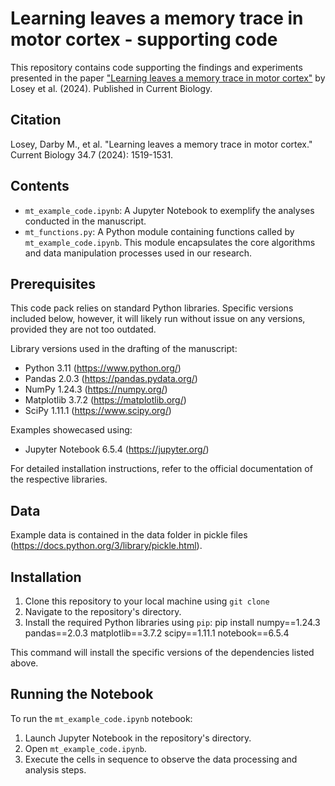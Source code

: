 # Learning leaves a memory trace in motor cortex - supporting code

This repository contains code supporting the findings and experiments presented in the paper ["Learning leaves a memory trace in motor cortex"](https://www.cell.com/current-biology/abstract/S0960-9822(24)00298-7) by Losey et al. (2024). Published in Current Biology.

## Citation
Losey, Darby M., et al. "Learning leaves a memory trace in motor cortex." Current Biology 34.7 (2024): 1519-1531.

## Contents
- `mt_example_code.ipynb`: A Jupyter Notebook to exemplify the analyses conducted in the manuscript.
- `mt_functions.py`: A Python module containing functions called by `mt_example_code.ipynb`. This module encapsulates the core algorithms and data manipulation processes used in our research.

## Prerequisites
This code pack relies on standard Python libraries. Specific versions included below, however, it will likely run
without issue on any versions, provided they are not too outdated.

Library versions used in the drafting of the manuscript:
- Python 3.11 (https://www.python.org/)
- Pandas 2.0.3 (https://pandas.pydata.org/)
- NumPy 1.24.3 (https://numpy.org/)
- Matplotlib 3.7.2 (https://matplotlib.org/)
- SciPy 1.11.1 (https://www.scipy.org/)

Examples showecased using:
- Jupyter Notebook 6.5.4 (https://jupyter.org/)

For detailed installation instructions, refer to the official documentation of the respective libraries.

## Data
Example data is contained in the data folder in pickle files (https://docs.python.org/3/library/pickle.html). 

## Installation
1. Clone this repository to your local machine using `git clone`
2. Navigate to the repository's directory.
3. Install the required Python libraries using `pip`: pip install numpy==1.24.3 pandas==2.0.3 matplotlib==3.7.2 scipy==1.11.1 notebook==6.5.4

This command will install the specific versions of the dependencies listed above.

## Running the Notebook

To run the `mt_example_code.ipynb` notebook:
1. Launch Jupyter Notebook in the repository's directory.
2. Open `mt_example_code.ipynb`.
3. Execute the cells in sequence to observe the data processing and analysis steps.
